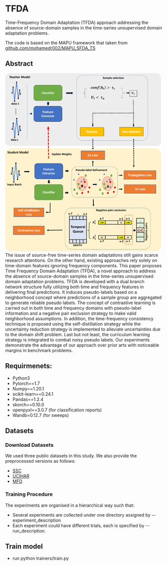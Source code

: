 # TFDA
Time-Frequency Domain Adaptation (TFDA) approach addressing the absence of source-domain samples in the time-series unsupervised domain adaptation problems.

The code is based on the MAPU framework that taken from [github.com/mohamedr002/MAPU_SFDA_TS](https://github.com/mohamedr002/MAPU_SFDA_TS)

## Abstract
<img src="SFTSDA.png" width="500">
The issue of source-free time-series domain adaptations still gains scarce research attentions. On the other hand, existing approaches rely solely on time-domain features ignoring frequency components. This paper proposes Time Frequency Domain Adaptation (TFDA), a novel approach to address the absence of source-domain samples in the time-series unsupervised domain adaptation problems. TFDA is developed with a dual branch network structure fully utilizing both time and frequency features in delivering final predictions. It induces pseudo-labels based on a neighborhood concept where predictions of a sample group are aggregated to generate reliable pseudo labels. The concept of contrastive learning is carried out in both time and frequency domains with pseudo-label information and a negative pair exclusion strategy to make valid neighborhood assumptions. In addition, the time-frequency consistency technique is proposed using the self-distillation strategy while the uncertainty reduction strategy is implemented to alleviate uncertainties due to the domain shift problem. Last but not least, the curriculum learning strategy is integrated to combat noisy pseudo labels. Our experiments demonstrate the advantage of our approach over prior arts with noticeable margins in benchmark problems.

## Requirmenets:
- Python3
- Pytorch==1.7
- Numpy==1.20.1
- scikit-learn==0.24.1
- Pandas==1.2.4
- skorch==0.10.0
- openpyxl==3.0.7 (for classification reports)
- Wandb=0.12.7 (for sweeps)

## Datasets
### Download Datasets
We used three public datasets in this study. We also provide the preprocessed versions as follows:
- [SSC](https://researchdata.ntu.edu.sg/dataset.xhtml?persistentId=doi:10.21979/N9/UD1IM9)
- [UCIHAR](https://researchdata.ntu.edu.sg/dataset.xhtml?persistentId=doi:10.21979/N9/0SYHTZ)
- [MFD](https://researchdata.ntu.edu.sg/dataset.xhtml?persistentId=doi:10.21979/N9/PU85XN)

### Training Procedure
The experiments are organised in a hierarchical way such that:
- Several experiments are collected under one directory assigned by --experiment_description
- Each experiment could have different trials, each is specified by --run_description.

## Train model
- run python trainers/train.py   
